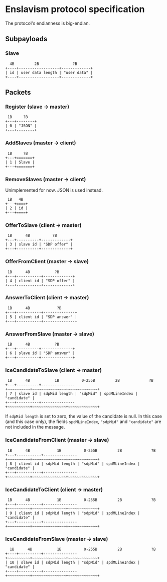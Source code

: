 # Enslavism protocol specification

The protocol's endianness is big-endian.

## Subpayloads

### Slave
```
  4B         2B               ?B
+----+------------------+-------------+
| id | user data length | "user data" |
+----+------------------+-------------+
```

## Packets

### Register (slave → master)
```
 1B     ?B
+---+--------+
| 0 | "JSON" |
+---+--------+
```

### AddSlaves (master → client)
```
 1B     ?B
+---+=======+
| 1 | Slave |
+---+=======+
```

### RemoveSlaves (master → client)
Unimplemented for now. JSON is used instead.
```
 1B   4B
+---+====+
| 2 | id |
+---+====+
```

### OfferToSlave (client → master)
```
 1B      4B          ?B
+---+----------+-------------+
| 3 | slave id | "SDP offer" |
+---+----------+-------------+
```

### OfferFromClient (master → slave)
```
 1B      4B           ?B
+---+-----------+-------------+
| 4 | client id | "SDP offer" |
+---+-----------+-------------+
```

### AnswerToClient (client → master)
```
 1B      4B            ?B
+---+-----------+--------------+
| 5 | client id | "SDP answer" |
+---+-----------+--------------+
```

### AnswerFromSlave (master → slave)
```
 1B      4B           ?B
+---+----------+--------------+
| 6 | slave id | "SDP answer" |
+---+----------+--------------+
```

### IceCandidateToSlave (client → master)
```
 1B      4B           1B          0-255B         2B             ?B
+---+----------+---------------+~~~~~~~~~~+~~~~~~~~~~~~~~~+~~~~~~~~~~~~~+
| 7 | slave id | sdpMid length | "sdpMid" | spdMLineIndex | "candidate" |
+---+----------+---------------+~~~~~~~~~~+~~~~~~~~~~~~~~~+~~~~~~~~~~~~~+
```
If `sdpMid length` is set to zero, the value of the candidate is null. In this case (and this case only), the fields `spdMLineIndex`, `"sdpMid"` and `"candidate"` are not included in the message.

### IceCandidateFromClient (master → slave)
```
 1B      4B            1B          0-255B         2B             ?B
+---+-----------+---------------+~~~~~~~~~~+~~~~~~~~~~~~~~~+~~~~~~~~~~~~~+
| 8 | client id | sdpMid length | "sdpMid" | spdMLineIndex | "candidate" |
+---+-----------+---------------+~~~~~~~~~~+~~~~~~~~~~~~~~~+~~~~~~~~~~~~~+
```

### IceCandidateToClient (client → master)
```
 1B      4B            1B          0-255B         2B             ?B
+---+-----------+---------------+~~~~~~~~~~+~~~~~~~~~~~~~~~+~~~~~~~~~~~~~+
| 9 | client id | sdpMid length | "sdpMid" | spdMLineIndex | "candidate" |
+---+-----------+---------------+~~~~~~~~~~+~~~~~~~~~~~~~~~+~~~~~~~~~~~~~+
```

### IceCandidateFromSlave (master → slave)
```
  1B      4B           1B          0-255B         2B             ?B
+----+----------+---------------+~~~~~~~~~~+~~~~~~~~~~~~~~~+~~~~~~~~~~~~~+
| 10 | slave id | sdpMid length | "sdpMid" | spdMLineIndex | "candidate" |
+----+----------+---------------+~~~~~~~~~~+~~~~~~~~~~~~~~~+~~~~~~~~~~~~~+
```
